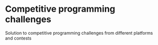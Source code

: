 # Competitive programming challenges
Solution to competitive programming challenges from different platforms and contests
